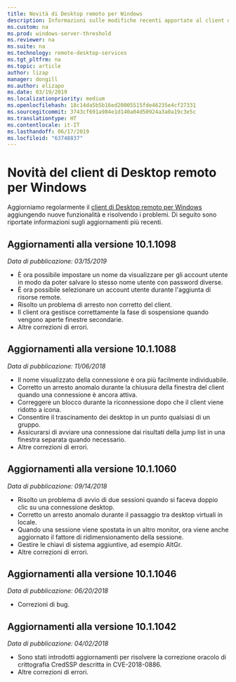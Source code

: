 ```yaml
---
title: Novità di Desktop remoto per Windows
description: Informazioni sulle modifiche recenti apportate al client di Desktop remoto per Windows
ms.custom: na
ms.prod: windows-server-threshold
ms.reviewer: na
ms.suite: na
ms.technology: remote-desktop-services
ms.tgt_pltfrm: na
ms.topic: article
author: lizap
manager: dongill
ms.author: elizapo
ms.date: 03/19/2019
ms.localizationpriority: medium
ms.openlocfilehash: 18c14da5b5b16ed20005515fde46235e4cf27331
ms.sourcegitcommit: 3743cf691a984e1d140a04d50924a3a0a19c3e5c
ms.translationtype: HT
ms.contentlocale: it-IT
ms.lasthandoff: 06/17/2019
ms.locfileid: "63748837"
---
```

# <a name="whats-new-for-the-remote-desktop-client-on-windows"></a>Novità del client di Desktop remoto per Windows

Aggiorniamo regolarmente il [client di Desktop remoto per Windows](windows.md) aggiungendo nuove funzionalità e risolvendo i problemi. Di seguito sono riportate informazioni sugli aggiornamenti più recenti.

## <a name="updates-for-version-1011098"></a>Aggiornamenti alla versione 10.1.1098
*Data di pubblicazione: 03/15/2019*

- È ora possibile impostare un nome da visualizzare per gli account utente in modo da poter salvare lo stesso nome utente con password diverse.
- È ora possibile selezionare un account utente durante l'aggiunta di risorse remote.
- Risolto un problema di arresto non corretto del client.
- Il client ora gestisce correttamente la fase di sospensione quando vengono aperte finestre secondarie.
- Altre correzioni di errori.

## <a name="updates-for-version-1011088"></a>Aggiornamenti alla versione 10.1.1088
*Data di pubblicazione: 11/06/2018*

- Il nome visualizzato della connessione è ora più facilmente individuabile.
- Corretto un arresto anomalo durante la chiusura della finestra del client quando una connessione è ancora attiva.
- Correggere un blocco durante la riconnessione dopo che il client viene ridotto a icona.
- Consentire il trascinamento dei desktop in un punto qualsiasi di un gruppo.
- Assicurarsi di avviare una connessione dai risultati della jump list in una finestra separata quando necessario.
- Altre correzioni di errori.

## <a name="updates-for-version-1011060"></a>Aggiornamenti alla versione 10.1.1060
*Data di pubblicazione: 09/14/2018*

- Risolto un problema di avvio di due sessioni quando si faceva doppio clic su una connessione desktop.
- Corretto un arresto anomalo durante il passaggio tra desktop virtuali in locale.
- Quando una sessione viene spostata in un altro monitor, ora viene anche aggiornato il fattore di ridimensionamento della sessione. 
- Gestire le chiavi di sistema aggiuntive, ad esempio AltGr.
- Altre correzioni di errori.

## <a name="updates-for-version-1011046"></a>Aggiornamenti alla versione 10.1.1046
*Data di pubblicazione: 06/20/2018*

- Correzioni di bug.

## <a name="updates-for-version-1011042"></a>Aggiornamenti alla versione 10.1.1042
*Data di pubblicazione: 04/02/2018*

- Sono stati introdotti aggiornamenti per risolvere la correzione oracolo di crittografia CredSSP descritta in CVE-2018-0886.
- Altre correzioni di errori.
